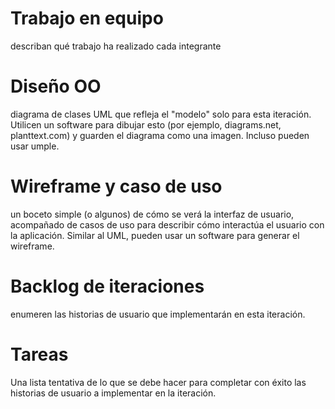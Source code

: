 # Trabajo en equipo
describan qué trabajo ha realizado cada integrante


# Diseño OO
diagrama de clases UML que refleja el "modelo" solo para esta iteración.
Utilicen un software para dibujar esto (por ejemplo, diagrams.net, planttext.com) y guarden el diagrama como una imagen. Incluso pueden usar umple.

# Wireframe y caso de uso
un boceto simple (o algunos) de cómo se verá la interfaz de usuario, acompañado de casos de uso para describir cómo interactúa el usuario con la aplicación. Similar al UML, pueden usar un software para generar el wireframe.

# Backlog de iteraciones
enumeren las historias de usuario que implementarán en esta iteración.

# Tareas
Una lista tentativa de lo que se debe hacer para completar con éxito las historias de usuario a implementar en la iteración.

